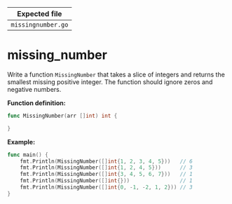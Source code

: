 | Expected file      |
| ------------------ |
| `missingnumber.go` |

# missing_number

Write a function `MissingNumber` that takes a slice of integers and returns the smallest missing positive integer. The function should ignore zeros and negative numbers.

**Function definition:**

```go
func MissingNumber(arr []int) int {

}
```

**Example:**

```go
func main() {
    fmt.Println(MissingNumber([]int{1, 2, 3, 4, 5}))   // 6
    fmt.Println(MissingNumber([]int{1, 2, 4, 5}))      // 3
    fmt.Println(MissingNumber([]int{3, 4, 5, 6, 7}))   // 1
    fmt.Println(MissingNumber([]int{}))                // 1
    fmt.Println(MissingNumber([]int{0, -1, -2, 1, 2})) // 3
}
```
